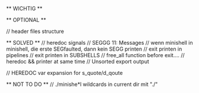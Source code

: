 ** WICHTIG **

** OPTIONAL **

// header files structure

** SOLVED **
// heredoc signals
// SEGGG 11: Messages
// wenn minishell in minishell, die erste SEGfaulted, dann kein SEGG printen
// exit printen in pipelines
// exit printen in SUBSHELLS
// free_all function before exit....
// heredoc && printer at same time
// Unsorted export output

// HEREDOC var expansion for s_quote/d_qoute

** NOT TO DO **
// ./minishe*l wildcards in current dir mit "./"
